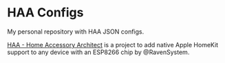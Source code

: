 # HAA Configs
My personal repository with HAA JSON configs.

[HAA - Home Accessory Architect](https://github.com/RavenSystem/esp-homekit-devices) is a project to add native Apple HomeKit support to any device with an ESP8266 chip by @RavenSystem.